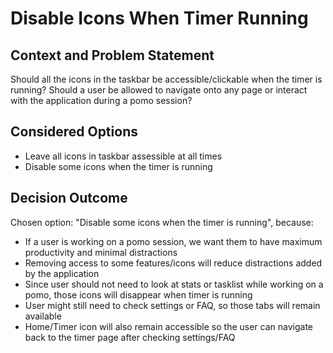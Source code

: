 # Disable Icons When Timer Running

## Context and Problem Statement

Should all the icons in the taskbar be accessible/clickable when the timer is running?
Should a user be allowed to navigate onto any page or interact with the application during a pomo session?

## Considered Options

* Leave all icons in taskbar assessible at all times
* Disable some icons when the timer is running

## Decision Outcome

Chosen option: "Disable some icons when the timer is running", because:
- If a user is working on a pomo session, we want them to have maximum productivity and minimal distractions
- Removing access to some features/icons will reduce distractions added by the application
- Since user should not need to look at stats or tasklist while working on a pomo, those icons will disappear when timer is running
- User might still need to check settings or FAQ, so those tabs will remain available
- Home/Timer icon will also remain accessible so the user can navigate back to the timer page after checking settings/FAQ
